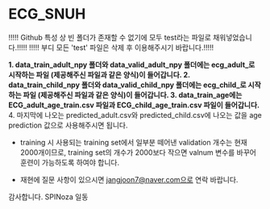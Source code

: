 # ECG_SNUH

!!!!! Github 특성 상 빈 폴더가 존재할 수 없기에 모두 test라는 파일로 채워넣었습니다.!!!!! 
!!!!! 부디 모든 'test' 파일은 삭제 후 이용해주시기 바랍니다.!!!!! 

**1. data_train_adult_npy 폴더와 data_valid_adult_npy 폴더에는 ecg_adult_로 시작하는 파일 (제공해주신 파일과 같은 양식)이 들어갑니다.
2. data_train_child_npy 폴더와 data_valid_child_npy 폴더에는 ecg_child_로 시작하는 파일 (제공해주신 파일과 같은 양식)이 들어갑니다.
3. data_train_age에는 ECG_adult_age_train.csv 파일과 ECG_child_age_train.csv 파일이 들어갑니다.**
4. 마지막에 나오는 predicted_adult.csv와 predicted_child.csv에 나오는 값을 age prediction 값으로 사용해주시면 됩니다.

* training 시 사용되는 training set에서 일부분 떼어낸 validation 개수는 현재 2000개이므로, training set의 개수가 2000보다 작으면 valnum 변수를 바꾸어 훈련이 가능하도록 하여야 합니다.

* 재현에 질문 사항이 있으시면 jangjoon7@naver.com으로 연락 바랍니다.

감사합니다.
SPINoza 일동
